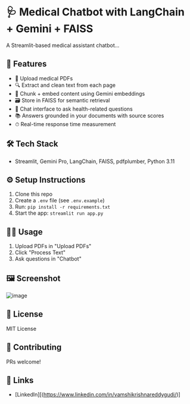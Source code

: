 # 🩺 Medical Chatbot with LangChain + Gemini + FAISS

A Streamlit-based medical assistant chatbot...

## 🚀 Features
- 📄 Upload medical PDFs
- 🔍 Extract and clean text from each page
- 🧠 Chunk + embed content using Gemini embeddings
- 🗃 Store in FAISS for semantic retrieval
- 💬 Chat interface to ask health-related questions
- 📚 Answers grounded in your documents with source scores
- ⏱ Real-time response time measurement

## 🛠️ Tech Stack
- Streamlit, Gemini Pro, LangChain, FAISS, pdfplumber, Python 3.11

## ⚙️ Setup Instructions
1. Clone this repo
2. Create a `.env` file (see `.env.example`)
3. Run: `pip install -r requirements.txt`
4. Start the app: `streamlit run app.py`

## 🧑‍💻 Usage
1. Upload PDFs in "Upload PDFs"
2. Click "Process Text"
3. Ask questions in "Chatbot"

## 🖼️ Screenshot
![image](https://github.com/user-attachments/assets/eefd5652-060d-4d21-8d18-0065d2a1b7b7)


## 📜 License
MIT License

## 🤝 Contributing
PRs welcome!

## 🔗 Links
- [LinkedIn][(https://www.linkedin.com/in/vamshikrishnareddygudi/)]
  
